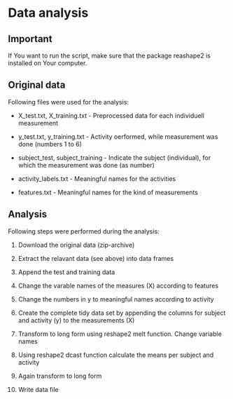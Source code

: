 # Data analysis
## Important
If You want to run the script, make sure that the package reashape2 is installed on Your computer.
## Original data
Following files were used for the analysis:

* X\_test.txt, X\_training.txt - Preprocessed data for each individuell measurement

* y\_test.txt, y\_training.txt - Activity oerformed, while measurement was done (numbers 1 to 6)

* subject\_test, subject\_training - Indicate the subject (individual), for which the measurement was done (as number)

* activity\_labels.txt - Meaningful names for the activities

* features.txt - Meaningful names for the kind of measurements

## Analysis
Following steps were performed during the analysis:

1. Download the original data (zip-archive)

2. Extract the relavant data (see above) into data frames

3. Append the test and training data

4. Change the varable names of the measures (X) according to features

5. Change the numbers in y to meaningful names according to activity

6. Create the complete tidy data set by appending the columns for subject and activity (y) to the measurements (X)

7. Transform to long form using reshape2 melt function. Change variable names

8. Using reshape2 dcast function calculate the means per subject and activity

9. Again transform to long form

10. Write data file

